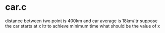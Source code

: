 # car.c

distance between two point is 400km and car average is 18km/ltr suppose the car starts at x ltr to achieve minimum time what should be the value of x
